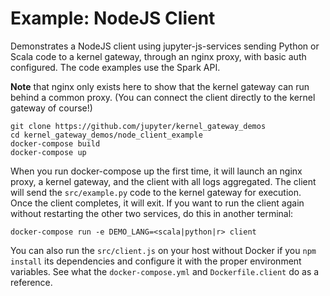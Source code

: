 # Example: NodeJS Client

Demonstrates a NodeJS client using jupyter-js-services sending Python or Scala code to a kernel gateway, through an nginx proxy, with basic auth configured. The code examples use the Spark API. 

**Note** that nginx only exists here to show that the kernel gateway can run behind a common proxy. (You can connect the client directly to the kernel gateway of course!)

```
git clone https://github.com/jupyter/kernel_gateway_demos
cd kernel_gateway_demos/node_client_example
docker-compose build
docker-compose up
```

When you run docker-compose up the first time, it will launch an nginx proxy, a kernel gateway, and the client  with all logs aggregated. The client will send the `src/example.py` code to the kernel gateway for execution. Once the client completes, it will exit. If you want to run the client again without restarting the other two services, do this in another terminal:

```
docker-compose run -e DEMO_LANG=<scala|python|r> client
```

You can also run the `src/client.js` on your host without Docker if you `npm install` its dependencies and configure it with the proper environment variables. See what the `docker-compose.yml` and `Dockerfile.client` do as a reference.
